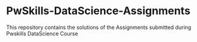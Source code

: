 # PwSkills-DataScience-Assignments
This repository contains the solutions of the Assignments submitted during Pwskills DataScience Course
